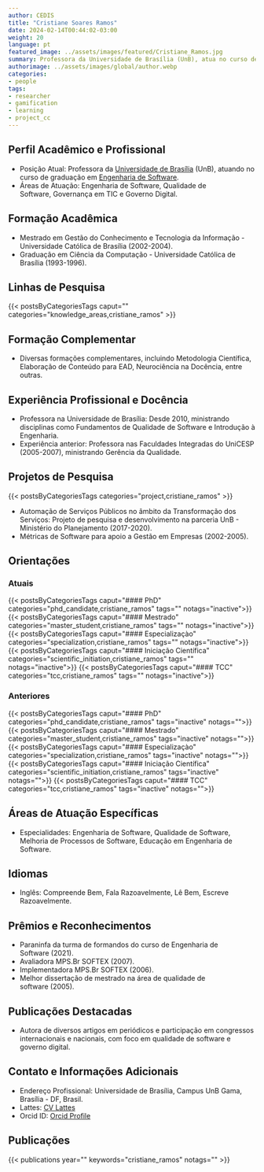 ```yaml
---
author: CEDIS
title: "Cristiane Soares Ramos"
date: 2024-02-14T00:44:02-03:00
weight: 20
language: pt
featured_image: ../assets/images/featured/Cristiane_Ramos.jpg
summary: Professora da Universidade de Brasília (UnB), atua no curso de graduação em Engenharia de Software​​.
authorimage: ../assets/images/global/author.webp
categories:
- people
tags: 
- researcher
- gamification
- learning
- project_cc
---
```

## Perfil Acadêmico e Profissional
- Posição Atual: Professora da [Universidade de Brasília](https://www.unb.br/) (UnB), atuando no curso de graduação em [Engenharia de Software](http://software.unb.br/)​​.
- Áreas de Atuação: Engenharia de Software, Qualidade de Software, Governança em TIC e Governo Digital​​.
## Formação Acadêmica
- Mestrado em Gestão do Conhecimento e Tecnologia da Informação - Universidade Católica de Brasília (2002-2004).
- Graduação em Ciência da Computação - Universidade Católica de Brasília (1993-1996)​​.
## Linhas de Pesquisa
{{< postsByCategoriesTags caput="" categories="knowledge_areas,cristiane_ramos" >}}
## Formação Complementar
- Diversas formações complementares, incluindo Metodologia Científica, Elaboração de Conteúdo para EAD, Neurociência na Docência, entre outras​​.
## Experiência Profissional e Docência
- Professora na Universidade de Brasília: Desde 2010, ministrando disciplinas como Fundamentos de Qualidade de Software e Introdução à Engenharia​​.
- Experiência anterior: Professora nas Faculdades Integradas do UniCESP (2005-2007), ministrando Gerência da Qualidade​​.

## Projetos de Pesquisa
{{< postsByCategoriesTags categories="project,cristiane_ramos" >}}
- Automação de Serviços Públicos no âmbito da Transformação dos Serviços: Projeto de pesquisa e desenvolvimento na parceria UnB - Ministério do Planejamento (2017-2020).
- Métricas de Software para apoio a Gestão em Empresas (2002-2005)​​.
## Orientações
### Atuais
{{< postsByCategoriesTags caput="#### PhD" categories="phd_candidate,cristiane_ramos" tags="" notags="inactive">}}
{{< postsByCategoriesTags caput="#### Mestrado" categories="master_student,cristiane_ramos" tags="" notags="inactive">}}
{{< postsByCategoriesTags caput="#### Especializaçào" categories="specialization,cristiane_ramos" tags="" notags="inactive">}}
{{< postsByCategoriesTags caput="#### Iniciação Científica" categories="scientific_initiation,cristiane_ramos" tags="" notags="inactive">}}
{{< postsByCategoriesTags caput="#### TCC" categories="tcc,cristiane_ramos" tags="" notags="inactive">}}

### Anteriores
{{< postsByCategoriesTags caput="#### PhD" categories="phd_candidate,cristiane_ramos" tags="inactive" notags="">}}
{{< postsByCategoriesTags caput="#### Mestrado" categories="master_student,cristiane_ramos" tags="inactive" notags="">}}
{{< postsByCategoriesTags caput="#### Especializaçào" categories="specialization,cristiane_ramos" tags="inactive" notags="">}}
{{< postsByCategoriesTags caput="#### Iniciação Científica" categories="scientific_initiation,cristiane_ramos" tags="inactive" notags="">}}
{{< postsByCategoriesTags caput="#### TCC" categories="tcc,cristiane_ramos" tags="inactive" notags="">}}
## Áreas de Atuação Específicas
- Especialidades: Engenharia de Software, Qualidade de Software, Melhoria de Processos de Software, Educação em Engenharia de Software​​.
## Idiomas
- Inglês: Compreende Bem, Fala Razoavelmente, Lê Bem, Escreve Razoavelmente.
## Prêmios e Reconhecimentos
- Paraninfa da turma de formandos do curso de Engenharia de Software (2021).
- Avaliadora MPS.Br SOFTEX (2007).
- Implementadora MPS.Br SOFTEX (2006).
- Melhor dissertação de mestrado na área de qualidade de software (2005)​​.
## Publicações Destacadas
- Autora de diversos artigos em periódicos e participação em congressos internacionais e nacionais, com foco em qualidade de software e governo digital​​.
## Contato e Informações Adicionais
- Endereço Profissional: Universidade de Brasília, Campus UnB Gama, Brasília - DF, Brasil.
- Lattes: [CV Lattes](http://lattes.cnpq.br/9950213660160161)
- ​​Orcid ID: [Orcid Profile](https://orcid.org/0000-0002-6235-5590)

## Publicações
{{< publications year="" keywords="cristiane_ramos" notags="" >}}